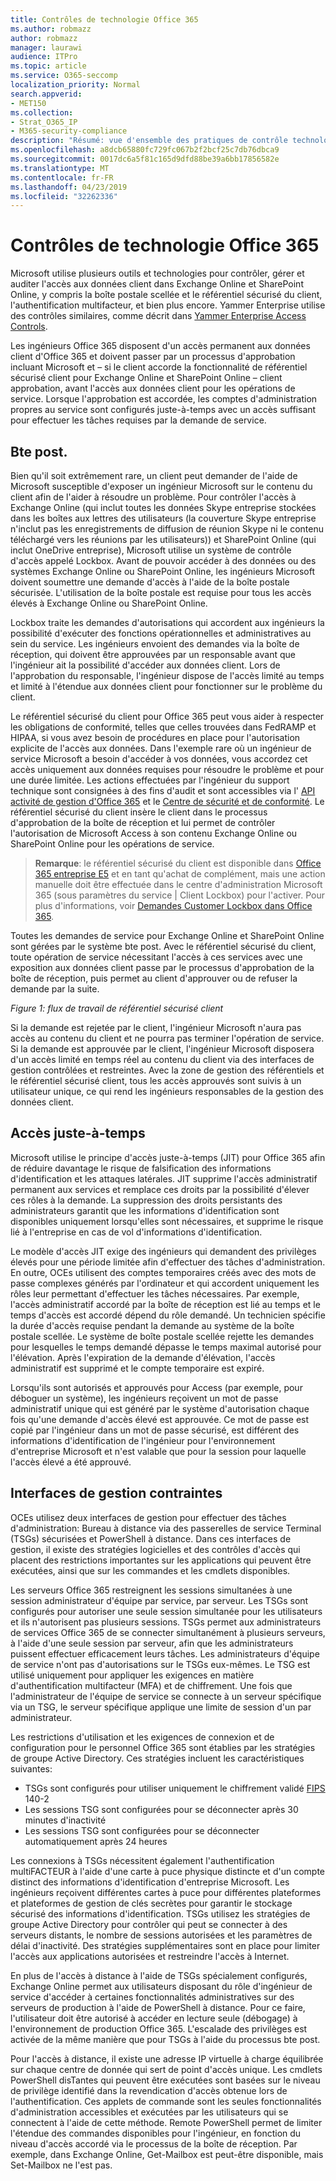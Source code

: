 ```yaml
---
title: Contrôles de technologie Office 365
ms.author: robmazz
author: robmazz
manager: laurawi
audience: ITPro
ms.topic: article
ms.service: O365-seccomp
localization_priority: Normal
search.appverid:
- MET150
ms.collection:
- Strat_O365_IP
- M365-security-compliance
description: "Résumé: vue d'ensemble des pratiques de contrôle technologique de Microsoft pour Office 365."
ms.openlocfilehash: a8dcb65880fc729fc067b2f2bcf25c7db76dbca9
ms.sourcegitcommit: 0017dc6a5f81c165d9dfd88be39a6bb17856582e
ms.translationtype: MT
ms.contentlocale: fr-FR
ms.lasthandoff: 04/23/2019
ms.locfileid: "32262336"
---
```

# <a name="office-365-technology-controls"></a>Contrôles de technologie Office 365 

Microsoft utilise plusieurs outils et technologies pour contrôler, gérer et auditer l'accès aux données client dans Exchange Online et SharePoint Online, y compris la boîte postale scellée et le référentiel sécurisé du client, l'authentification multifacteur, et bien plus encore. Yammer Enterprise utilise des contrôles similaires, comme décrit dans [Yammer Enterprise Access Controls](office-365-yammer-enterprise-access-controls.md).

Les ingénieurs Office 365 disposent d'un accès permanent aux données client d'Office 365 et doivent passer par un processus d'approbation incluant Microsoft et – si le client accorde la fonctionnalité de référentiel sécurisé client pour Exchange Online et SharePoint Online – client approbation, avant l'accès aux données client pour les opérations de service. Lorsque l'approbation est accordée, les comptes d'administration propres au service sont configurés juste-à-temps avec un accès suffisant pour effectuer les tâches requises par la demande de service.

## <a name="lockbox-and-customer-lockbox"></a>Bte post.
Bien qu'il soit extrêmement rare, un client peut demander de l'aide de Microsoft susceptible d'exposer un ingénieur Microsoft sur le contenu du client afin de l'aider à résoudre un problème. Pour contrôler l'accès à Exchange Online (qui inclut toutes les données Skype entreprise stockées dans les boîtes aux lettres des utilisateurs (la couverture Skype entreprise n'inclut pas les enregistrements de diffusion de réunion Skype ni le contenu téléchargé vers les réunions par les utilisateurs)) et SharePoint Online (qui inclut OneDrive entreprise), Microsoft utilise un système de contrôle d'accès appelé Lockbox. Avant de pouvoir accéder à des données ou des systèmes Exchange Online ou SharePoint Online, les ingénieurs Microsoft doivent soumettre une demande d'accès à l'aide de la boîte postale sécurisée. L'utilisation de la boîte postale est requise pour tous les accès élevés à Exchange Online ou SharePoint Online.

Lockbox traite les demandes d'autorisations qui accordent aux ingénieurs la possibilité d'exécuter des fonctions opérationnelles et administratives au sein du service. Les ingénieurs envoient des demandes via la boîte de réception, qui doivent être approuvées par un responsable avant que l'ingénieur ait la possibilité d'accéder aux données client. Lors de l'approbation du responsable, l'ingénieur dispose de l'accès limité au temps et limité à l'étendue aux données client pour fonctionner sur le problème du client.

Le référentiel sécurisé du client pour Office 365 peut vous aider à respecter les obligations de conformité, telles que celles trouvées dans FedRAMP et HIPAA, si vous avez besoin de procédures en place pour l'autorisation explicite de l'accès aux données. Dans l'exemple rare où un ingénieur de service Microsoft a besoin d'accéder à vos données, vous accordez cet accès uniquement aux données requises pour résoudre le problème et pour une durée limitée. Les actions effectuées par l'ingénieur du support technique sont consignées à des fins d'audit et sont accessibles via l' [API activité de gestion d'Office 365](https://msdn.microsoft.com/library/office/dn707383.aspx) et le [Centre de sécurité et de conformité](http://protection.office.com/). Le référentiel sécurisé du client insère le client dans le processus d'approbation de la boîte de réception et lui permet de contrôler l'autorisation de Microsoft Access à son contenu Exchange Online ou SharePoint Online pour les opérations de service.

>**Remarque**: le référentiel sécurisé du client est disponible dans [Office 365 entreprise E5](https://products.office.com/business/office-365-enterprise-e5-business-software) et en tant qu'achat de complément, mais une action manuelle doit être effectuée dans le centre d'administration Microsoft 365 (sous paramètres du service | Client Lockbox) pour l'activer. Pour plus d'informations, voir [Demandes Customer Lockbox dans Office 365](https://support.office.com/article/Office-365-Customer-Lockbox-Requests-36f9cdd1-e64c-421b-a7e4-4a54d16440a2).

Toutes les demandes de service pour Exchange Online et SharePoint Online sont gérées par le système bte post. Avec le référentiel sécurisé du client, toute opération de service nécessitant l'accès à ces services avec une exposition aux données client passe par le processus d'approbation de la boîte de réception, puis permet au client d'approuver ou de refuser la demande par la suite.
 
*Figure 1: flux de travail de référentiel sécurisé client*

Si la demande est rejetée par le client, l'ingénieur Microsoft n'aura pas accès au contenu du client et ne pourra pas terminer l'opération de service. Si la demande est approuvée par le client, l'ingénieur Microsoft disposera d'un accès limité en temps réel au contenu du client via des interfaces de gestion contrôlées et restreintes. Avec la zone de gestion des référentiels et le référentiel sécurisé client, tous les accès approuvés sont suivis à un utilisateur unique, ce qui rend les ingénieurs responsables de la gestion des données client.

## <a name="just-in-time-access"></a>Accès juste-à-temps
Microsoft utilise le principe d'accès juste-à-temps (JIT) pour Office 365 afin de réduire davantage le risque de falsification des informations d'identification et les attaques latérales. JIT supprime l'accès administratif permanent aux services et remplace ces droits par la possibilité d'élever ces rôles à la demande. La suppression des droits persistants des administrateurs garantit que les informations d'identification sont disponibles uniquement lorsqu'elles sont nécessaires, et supprime le risque lié à l'entreprise en cas de vol d'informations d'identification.

Le modèle d'accès JIT exige des ingénieurs qui demandent des privilèges élevés pour une période limitée afin d'effectuer des tâches d'administration. En outre, OCEs utilisent des comptes temporaires créés avec des mots de passe complexes générés par l'ordinateur et qui accordent uniquement les rôles leur permettant d'effectuer les tâches nécessaires. Par exemple, l'accès administratif accordé par la boîte de réception est lié au temps et le temps d'accès est accordé dépend du rôle demandé. Un technicien spécifie la durée d'accès requise pendant la demande au système de la boîte postale scellée. Le système de boîte postale scellée rejette les demandes pour lesquelles le temps demandé dépasse le temps maximal autorisé pour l'élévation. Après l'expiration de la demande d'élévation, l'accès administratif est supprimé et le compte temporaire est expiré.

Lorsqu'ils sont autorisés et approuvés pour Access (par exemple, pour déboguer un système), les ingénieurs reçoivent un mot de passe administratif unique qui est généré par le système d'autorisation chaque fois qu'une demande d'accès élevé est approuvée. Ce mot de passe est copié par l'ingénieur dans un mot de passe sécurisé, est différent des informations d'identification de l'ingénieur pour l'environnement d'entreprise Microsoft et n'est valable que pour la session pour laquelle l'accès élevé a été approuvé.

## <a name="constrained-management-interfaces"></a>Interfaces de gestion contraintes
OCEs utilisez deux interfaces de gestion pour effectuer des tâches d'administration: Bureau à distance via des passerelles de service Terminal (TSGs) sécurisées et PowerShell à distance. Dans ces interfaces de gestion, il existe des stratégies logicielles et des contrôles d'accès qui placent des restrictions importantes sur les applications qui peuvent être exécutées, ainsi que sur les commandes et les cmdlets disponibles. 

Les serveurs Office 365 restreignent les sessions simultanées à une session administrateur d'équipe par service, par serveur. Les TSGs sont configurés pour autoriser une seule session simultanée pour les utilisateurs et ils n'autorisent pas plusieurs sessions. TSGs permet aux administrateurs de services Office 365 de se connecter simultanément à plusieurs serveurs, à l'aide d'une seule session par serveur, afin que les administrateurs puissent effectuer efficacement leurs tâches. Les administrateurs d'équipe de service n'ont pas d'autorisations sur le TSGs eux-mêmes. Le TSG est utilisé uniquement pour appliquer les exigences en matière d'authentification multifacteur (MFA) et de chiffrement. Une fois que l'administrateur de l'équipe de service se connecte à un serveur spécifique via un TSG, le serveur spécifique applique une limite de session d'un par administrateur.

Les restrictions d'utilisation et les exigences de connexion et de configuration pour le personnel Office 365 sont établies par les stratégies de groupe Active Directory. Ces stratégies incluent les caractéristiques suivantes:
- TSGs sont configurés pour utiliser uniquement le chiffrement validé [FIPS](https://www.microsoft.com/en-us/TrustCenter/Compliance/FIPS) 140-2
- Les sessions TSG sont configurées pour se déconnecter après 30 minutes d'inactivité
- Les sessions TSG sont configurées pour se déconnecter automatiquement après 24 heures

Les connexions à TSGs nécessitent également l'authentification multiFACTEUR à l'aide d'une carte à puce physique distincte et d'un compte distinct des informations d'identification d'entreprise Microsoft. Les ingénieurs reçoivent différentes cartes à puce pour différentes plateformes et plateformes de gestion de clés secrètes pour garantir le stockage sécurisé des informations d'identification. TSGs utilisez les stratégies de groupe Active Directory pour contrôler qui peut se connecter à des serveurs distants, le nombre de sessions autorisées et les paramètres de délai d'inactivité. Des stratégies supplémentaires sont en place pour limiter l'accès aux applications autorisées et restreindre l'accès à Internet.

En plus de l'accès à distance à l'aide de TSGs spécialement configurés, Exchange Online permet aux utilisateurs disposant du rôle d'ingénieur de service d'accéder à certaines fonctionnalités administratives sur des serveurs de production à l'aide de PowerShell à distance. Pour ce faire, l'utilisateur doit être autorisé à accéder en lecture seule (débogage) à l'environnement de production Office 365. L'escalade des privilèges est activée de la même manière que pour TSGs à l'aide du processus bte post.

Pour l'accès à distance, il existe une adresse IP virtuelle à charge équilibrée sur chaque centre de donnée qui sert de point d'accès unique. Les cmdlets PowerShell disTantes qui peuvent être exécutées sont basées sur le niveau de privilège identifié dans la revendication d'accès obtenue lors de l'authentification. Ces applets de commande sont les seules fonctionnalités d'administration accessibles et exécutées par les utilisateurs qui se connectent à l'aide de cette méthode. Remote PowerShell permet de limiter l'étendue des commandes disponibles pour l'ingénieur, en fonction du niveau d'accès accordé via le processus de la boîte de réception. Par exemple, dans Exchange Online, Get-Mailbox est peut-être disponible, mais Set-Mailbox ne l'est pas.
